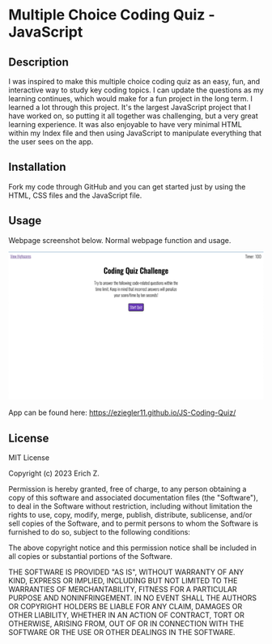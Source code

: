 # Multiple Choice Coding Quiz - JavaScript

## Description

I was inspired to make this multiple choice coding quiz as an easy, fun, and interactive way to study key coding topics. I can update the questions as my learning continues, which would make for a fun project in the long term.
I learned a lot through this project. It's the largest JavaScript project that I have worked on, so putting it all together was challenging, but a very great learning experience. It was also enjoyable to have very minimal HTML within my Index file and then using JavaScript to manipulate everything that the user sees on the app.

## Installation

Fork my code through GitHub and you can get started just by using the HTML, CSS files and the JavaScript file.

## Usage

Webpage screenshot below. Normal webpage function and usage.

![alt text](assets/images/Coding%20Quiz%20Challenge.png)

App can be found here:
https://eziegler11.github.io/JS-Coding-Quiz/

## License

MIT License

Copyright (c) 2023 Erich Z.

Permission is hereby granted, free of charge, to any person obtaining a copy
of this software and associated documentation files (the "Software"), to deal
in the Software without restriction, including without limitation the rights
to use, copy, modify, merge, publish, distribute, sublicense, and/or sell
copies of the Software, and to permit persons to whom the Software is
furnished to do so, subject to the following conditions:

The above copyright notice and this permission notice shall be included in all
copies or substantial portions of the Software.

THE SOFTWARE IS PROVIDED "AS IS", WITHOUT WARRANTY OF ANY KIND, EXPRESS OR
IMPLIED, INCLUDING BUT NOT LIMITED TO THE WARRANTIES OF MERCHANTABILITY,
FITNESS FOR A PARTICULAR PURPOSE AND NONINFRINGEMENT. IN NO EVENT SHALL THE
AUTHORS OR COPYRIGHT HOLDERS BE LIABLE FOR ANY CLAIM, DAMAGES OR OTHER
LIABILITY, WHETHER IN AN ACTION OF CONTRACT, TORT OR OTHERWISE, ARISING FROM,
OUT OF OR IN CONNECTION WITH THE SOFTWARE OR THE USE OR OTHER DEALINGS IN THE
SOFTWARE.
